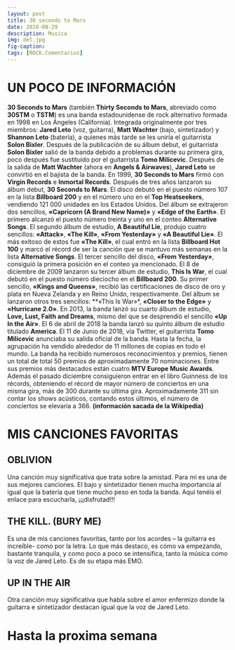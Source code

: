 ```yaml
---
layout: post
title: 30 seconds to Mars
date: 2018-08-29
description: Musica
img: del.jpg
fig-caption: 
tags: [ROCK.Comentarios]
---
```


# UN POCO DE INFORMACIÓN

**30 Seconds to Mars** (también **Thirty Seconds to Mars**, abreviado como **30STM** o **TSTM**) es una banda estadounidense de rock alternativo formada en 1998 en Los Ángeles (California). Integrada originalmente por tres miembros: **Jared Leto** (voz, guitarra), **Matt Wachter** (bajo, sintetizador) y **Shannon Leto** (batería), a quienes más tarde se les uniría el guitarrista **Solon Bixler**. Después de la publicación de su álbum debut, el guitarrista **Solon Bixler** salió de la banda debido a problemas durante su primera gira, poco después fue sustituido por el guitarrista **Tomo Milicevic**. Después de la salida de **Matt Wachter** (ahora en **Angels & Airwaves**), **Jared Leto** se convirtió en el bajista de la banda. 
En 1999, **30 Seconds to Mars** firmó con **Virgin Records** e **Inmortal Records**. Después de tres años lanzaron su álbum debut, **30 Seconds to Mars**. El disco debutó en el puesto número 107 en la lista **Billboard 200** y en el número uno en el **Top Heatseekers**, vendiendo 121 000 unidades en los Estados Unidos. Del álbum se extrajeron dos sencillos, **«Capricorn (A Brand New Name)»** y **«Edge of the Earth»**. El primero alcanzó el puesto número treinta y uno en el conteo **Alternative Songs**. El segundo álbum de estudio, **A Beautiful Lie**, produjo cuatro sencillos: **«Attack»**, **«The Kill»**, **«From Yesterday»** y **«A Beautiful Lie»**. El más exitoso de estos fue **«The Kill»**, el cual entró en la lista **Billboard Hot 100** y marcó el récord de ser la canción que se mantuvo más semanas en la lista **Alternative Songs**. El tercer sencillo del disco, **«From Yesterday»**, consiguió la primera posición en el conteo ya mencionado. 
El 8 de diciembre de 2009 lanzaron su tercer álbum de estudio, **This Is War**, el cual debutó en el puesto número dieciocho en el **Billboard 200**. Su primer sencillo, **«Kings and Queens»**, recibió las certificaciones de disco de oro y plata en Nueva Zelanda y en
Reino Unido, respectivamente. Del álbum se lanzaron otros tres sencillos: **«This Is War»*, **«Closer to the Edge»** y **«Hurricane 2.0»**. En 2013, la banda lanzó su cuarto álbum de estudio, **Love, Lust, Faith and Dreams**, mismo del que se desprendió el sencillo **«Up In the Air»**. 
El 6 de abril de 2018 la banda lanzó su quinto álbum de estudio titulado **America**. 
El 11 de Junio de 2018, vía Twitter, el guitarrista **Tomo Milicevic** anunciaba su salida oficial de la banda. 
Hasta la fecha, la agrupación ha vendido alrededor de 11 millones de copias en todo el mundo. La banda ha recibido numerosos reconocimientos y premios, tienen un total de total 50 premios de aproximadamente 70 nominaciones. Entre sus premios más destacados están cuatro **MTV Europe Music Awards**. Además el pasado diciembre consiguieron entrar en el libro Guinness de los récords, obteniendo el récord de mayor número de conciertos en una misma gira, más de 300 durante su última gira. Aproximadamente 311 sin contar los shows acústicos, contando estos últimos, el número de conciertos se elevaría a 366. 
**(información sacada de la Wikipedia)**







# MIS CANCIONES FAVORITAS
 



## OBLIVION
Una canción muy significativa que trata sobre la amistad.
Para mí es una de sus mejores canciones. El bajo y sintetizador tienen mucha importancia al igual que la batería que tiene mucho peso en toda la banda.
Aquí tenéis el enlace para escucharla, ¡¡¡disfrutad!!!








## THE KILL. (BURY ME)
Es una de mis canciones favoritas, tanto por los acordes – la guitarra es increíble- como por la letra. Lo que más destaco, es cómo va empezando, bastante tranquila, y como poco a poco se intensifica, tanto la música como la voz de Jared Leto. Es de su etapa más EMO.






## UP IN THE AIR
Otra canción muy significativa
que habla sobre el amor enfermizo
donde la guitarra e sintetizador destacan igual que la voz de Jared Leto.















# Hasta la proxima semana
